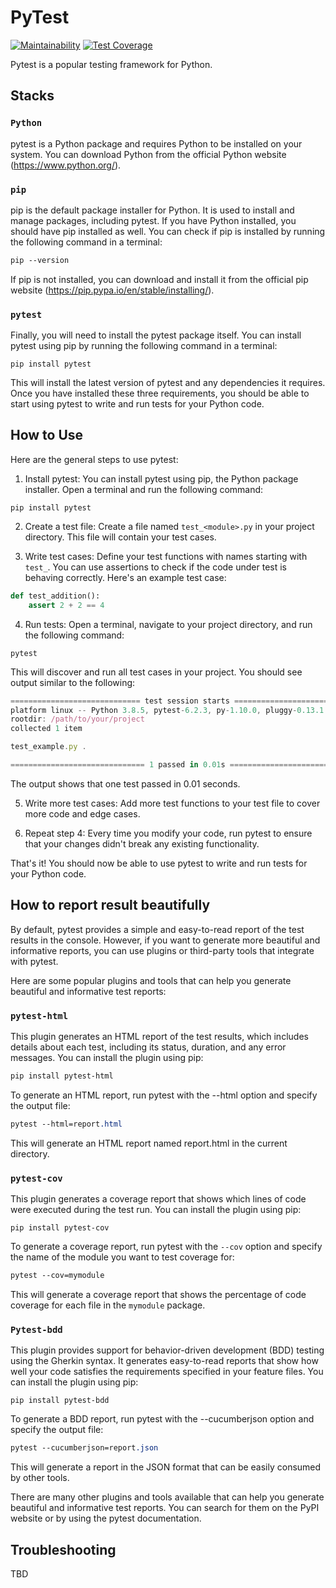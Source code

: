 # PyTest
[![Maintainability](https://api.codeclimate.com/v1/badges/358d93aab78b3ab2c261/maintainability)](https://codeclimate.com/github/rindibudiaramdhan/pytest/maintainability) [![Test Coverage](https://api.codeclimate.com/v1/badges/358d93aab78b3ab2c261/test_coverage)](https://codeclimate.com/github/rindibudiaramdhan/pytest/test_coverage)

Pytest is a popular testing framework for Python.
## Stacks
### `Python`
pytest is a Python package and requires Python to be installed on your system. You can download Python from the official Python website (https://www.python.org/).
### `pip`
pip is the default package installer for Python. It is used to install and manage packages, including pytest. If you have Python installed, you should have pip installed as well. You can check if pip is installed by running the following command in a terminal:
```css
pip --version
```
If pip is not installed, you can download and install it from the official pip website (https://pip.pypa.io/en/stable/installing/).
### `pytest`
Finally, you will need to install the pytest package itself. You can install pytest using pip by running the following command in a terminal:
```
pip install pytest
```
This will install the latest version of pytest and any dependencies it requires.
Once you have installed these three requirements, you should be able to start using pytest to write and run tests for your Python code.

## How to Use
Here are the general steps to use pytest:

1. Install pytest: You can install pytest using pip, the Python package installer. Open a terminal and run the following command:
```
pip install pytest
```

2. Create a test file: Create a file named `test_<module>.py` in your project directory. This file will contain your test cases.

3. Write test cases: Define your test functions with names starting with `test_`. You can use assertions to check if the code under test is behaving correctly. Here's an example test case:
```python
def test_addition():
    assert 2 + 2 == 4
```

4. Run tests: Open a terminal, navigate to your project directory, and run the following command:

```
pytest
```
This will discover and run all test cases in your project. You should see output similar to the following:
```javascript
============================= test session starts =============================
platform linux -- Python 3.8.5, pytest-6.2.3, py-1.10.0, pluggy-0.13.1
rootdir: /path/to/your/project
collected 1 item                                                               

test_example.py .                                                      [100%]

============================== 1 passed in 0.01s ==============================
```
The output shows that one test passed in 0.01 seconds.

5. Write more test cases: Add more test functions to your test file to cover more code and edge cases.

6. Repeat step 4: Every time you modify your code, run pytest to ensure that your changes didn't break any existing functionality.

That's it! You should now be able to use pytest to write and run tests for your Python code.

## How to report result beautifully
By default, pytest provides a simple and easy-to-read report of the test results in the console. However, if you want to generate more beautiful and informative reports, you can use plugins or third-party tools that integrate with pytest.

Here are some popular plugins and tools that can help you generate beautiful and informative test reports:
### `pytest-html`
This plugin generates an HTML report of the test results, which includes details about each test, including its status, duration, and any error messages. You can install the plugin using pip:
```css
pip install pytest-html
```
To generate an HTML report, run pytest with the --html option and specify the output file:
```css
pytest --html=report.html
```
This will generate an HTML report named report.html in the current directory.

### `pytest-cov`
This plugin generates a coverage report that shows which lines of code were executed during the test run. You can install the plugin using pip:
```
pip install pytest-cov
```
To generate a coverage report, run pytest with the `--cov` option and specify the name of the module you want to test coverage for:
```css
pytest --cov=mymodule
```
This will generate a coverage report that shows the percentage of code coverage for each file in the `mymodule` package.
### `Pytest-bdd`
This plugin provides support for behavior-driven development (BDD) testing using the Gherkin syntax. It generates easy-to-read reports that show how well your code satisfies the requirements specified in your feature files. You can install the plugin using pip:
```
pip install pytest-bdd
```
To generate a BDD report, run pytest with the --cucumberjson option and specify the output file:
```css
pytest --cucumberjson=report.json
```
This will generate a report in the JSON format that can be easily consumed by other tools.

There are many other plugins and tools available that can help you generate beautiful and informative test reports. You can search for them on the PyPI website or by using the pytest documentation.

## Troubleshooting
TBD